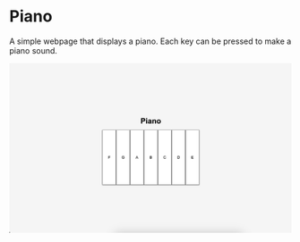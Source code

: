 # Piano

A simple webpage that displays a piano.
Each key can be pressed to make a piano sound.



![site picture](Example.png "site picture")